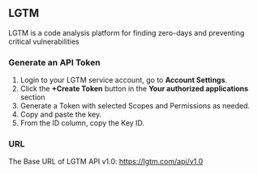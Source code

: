 ## LGTM
LGTM is a code analysis platform for finding zero-days and preventing critical vulnerabilities

### Generate an API Token
1. Login to your LGTM service account, go to **Account Settings**.
2. Click the **+Create Token** button in the **Your authorized applications** section
3. Generate a Token with selected Scopes and Permissions as needed.
4. Copy and paste the key.
5. From the ID column, copy the Key ID.

### URL
The Base URL of LGTM API v1.0: https://lgtm.com/api/v1.0

